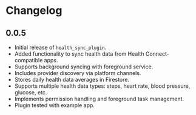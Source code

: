 # Changelog

## 0.0.5

- Initial release of `health_sync_plugin`.
- Added functionality to sync health data from Health Connect-compatible apps.
- Supports background syncing with foreground service.
- Includes provider discovery via platform channels.
- Stores daily health data averages in Firestore.
- Supports multiple health data types: steps, heart rate, blood pressure, glucose, etc.
- Implements permission handling and foreground task management.
- Plugin tested with example app.
